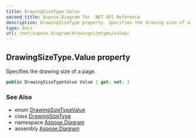 ```yaml
---
title: DrawingSizeType.Value
second_title: Aspose.Diagram for .NET API Reference
description: DrawingSizeType property. Specifies the drawing size of a page
type: docs
url: /net/aspose.diagram/drawingsizetype/value/
---
```

## DrawingSizeType.Value property

Specifies the drawing size of a page.

```csharp
public DrawingSizeTypeValue Value { get; set; }
```

### See Also

* enum [DrawingSizeTypeValue](../../drawingsizetypevalue/)
* class [DrawingSizeType](../)
* namespace [Aspose.Diagram](../../drawingsizetype/)
* assembly [Aspose.Diagram](../../../)


